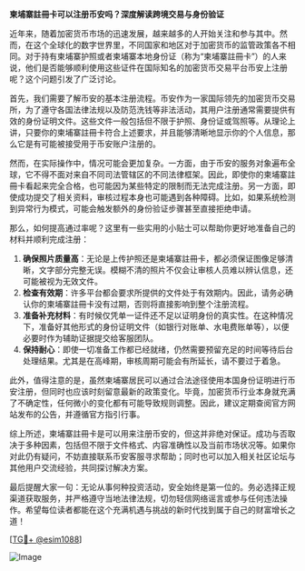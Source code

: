 **柬埔寨註冊卡可以注册币安吗？深度解读跨境交易与身份验证**

近年来，随着加密货币市场的迅速发展，越来越多的人开始关注和参与其中。然而，在这个全球化的数字世界里，不同国家和地区对于加密货币的监管政策各不相同。对于持有柬埔寨护照或者柬埔寨本地身份证（称为“柬埔寨註冊卡”）的人来说，他们是否能够顺利使用这些证件在国际知名的加密货币交易平台币安上注册呢？这个问题引发了广泛讨论。

首先，我们需要了解币安的基本注册流程。币安作为一家国际领先的加密货币交易所，为了遵守各国法律法规以及防范洗钱等非法活动，其用户注册通常需要提供有效的身份证明文件。这些文件一般包括但不限于护照、身份证或驾照等。从理论上讲，只要你的柬埔寨註冊卡符合上述要求，并且能够清晰地显示你的个人信息，那么它是有可能被接受用于币安账户注册的。

然而，在实际操作中，情况可能会更加复杂。一方面，由于币安的服务对象遍布全球，它不得不面对来自不同司法管辖区的不同法律框架。因此，即使你的柬埔寨註冊卡看起来完全合格，也可能因为某些特定的限制而无法完成注册。另一方面，即使成功提交了相关资料，审核过程本身也可能遇到各种障碍。比如，如果系统检测到异常行为模式，可能会触发额外的身份验证步骤甚至直接拒绝申请。

那么，如何提高通过率呢？这里有一些实用的小贴士可以帮助你更好地准备自己的材料并顺利完成注册：

1. **确保照片质量高**：无论是上传护照还是柬埔寨註冊卡，都必须保证图像足够清晰，文字部分完整无误。模糊不清的照片不仅会让审核人员难以辨认信息，还可能被视为无效文件。
2. **检查有效期**：许多平台都会要求所提供的文件处于有效期内。因此，请务必确认你的柬埔寨註冊卡没有过期，否则将直接影响到整个注册流程。
3. **准备补充材料**：有时候仅凭单一证件还不足以证明身份的真实性。在这种情况下，准备好其他形式的身份证明文件（如银行对账单、水电费账单等），以便必要时作为辅助证据提交给客服团队。
4. **保持耐心**：即使一切准备工作都已经就绪，仍然需要预留充足的时间等待后台处理结果。尤其是在高峰期，审核周期可能会有所延长，请不要过于着急。

此外，值得注意的是，虽然柬埔寨居民可以通过合法途径使用本国身份证明进行币安注册，但同时也应该时刻留意最新的政策变化。毕竟，加密货币行业本身就充满了不确定性，任何微小的变化都有可能导致规则调整。因此，建议定期查阅官方网站发布的公告，并遵循官方指引行事。

综上所述，柬埔寨註冊卡是可以用来注册币安的，但这并非绝对保证。成功与否取决于多种因素，包括但不限于文件格式、内容准确性以及当前市场状况等。如果你对此仍有疑问，不妨直接联系币安客服寻求帮助；同时也可以加入相关社区论坛与其他用户交流经验，共同探讨解决方案。

最后提醒大家一句：无论从事何种投资活动，安全始终是第一位的。务必选择正规渠道获取服务，并严格遵守当地法律法规，切勿轻信网络谣言或参与任何违法操作。希望每位读者都能在这个充满机遇与挑战的新时代找到属于自己的财富增长之道！

[[TG💪+ @esim1088](https://t.me/s/esim1088)]

![Image](https://i.postimg.cc/4NQfJmqS/Snipaste-2025-05-13-00-14-12.png)